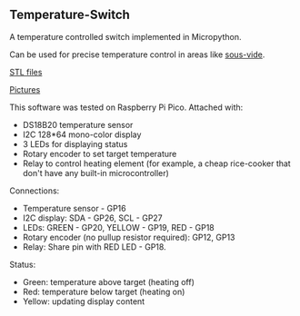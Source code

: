 ## Temperature-Switch

A temperature controlled switch implemented in Micropython.

Can be used for precise temperature control in areas like [sous-vide](https://en.wikipedia.org/wiki/Sous_vide).

[STL files](https://www.thingiverse.com/thing:4939284)

[Pictures](https://monokeith.top/?p=573)

This software was tested on Raspberry Pi Pico. Attached with:
- DS18B20 temperature sensor
- I2C 128*64 mono-color display
- 3 LEDs for displaying status
- Rotary encoder to set target temperature
- Relay to control heating element (for example, a cheap rice-cooker that don't have any built-in microcontroller)

Connections:
- Temperature sensor - GP16
- I2C display: SDA - GP26, SCL - GP27
- LEDs: GREEN - GP20, YELLOW - GP19, RED - GP18
- Rotary encoder (no pullup resistor required): GP12, GP13
- Relay: Share pin with RED LED - GP18.

Status:
- Green: temperature above target (heating off)
- Red: temperature below target (heating on)
- Yellow: updating display content
